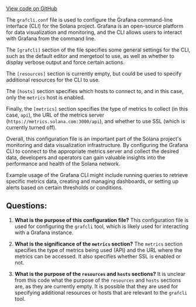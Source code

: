 [View code on GitHub](https://github.com/solana-labs/solana/blob/master/metrics/grafcli.conf)

The `grafcli.conf` file is used to configure the Grafana command-line interface (CLI) for the Solana project. Grafana is an open-source platform for data visualization and monitoring, and the CLI allows users to interact with Grafana from the command line. 

The `[grafcli]` section of the file specifies some general settings for the CLI, such as the default editor and mergetool to use, as well as whether to display verbose output and force certain actions. 

The `[resources]` section is currently empty, but could be used to specify additional resources for the CLI to use. 

The `[hosts]` section specifies which hosts to connect to, and in this case, only the `metrics` host is enabled. 

Finally, the `[metrics]` section specifies the type of metrics to collect (in this case, `api`), the URL of the metrics server (`https://metrics.solana.com:3000/api`), and whether to use SSL (which is currently turned off). 

Overall, this configuration file is an important part of the Solana project's monitoring and data visualization infrastructure. By configuring the Grafana CLI to connect to the appropriate metrics server and collect the desired data, developers and operators can gain valuable insights into the performance and health of the Solana network. 

Example usage of the Grafana CLI might include running queries to retrieve specific metrics data, creating and managing dashboards, or setting up alerts based on certain thresholds or conditions.
## Questions: 
 1. **What is the purpose of this configuration file?** 
This configuration file is used for configuring the `grafcli` tool, which is likely used for interacting with a Grafana instance.

2. **What is the significance of the `metrics` section?** 
The `metrics` section specifies the type of metrics being used (API) and the URL where the metrics can be accessed. It also specifies whether SSL is enabled or not.

3. **What is the purpose of the `resources` and `hosts` sections?** 
It is unclear from this code what the purpose of the `resources` and `hosts` sections are, as they are currently empty. It is possible that they are used for specifying additional resources or hosts that are relevant to the `grafcli` tool.